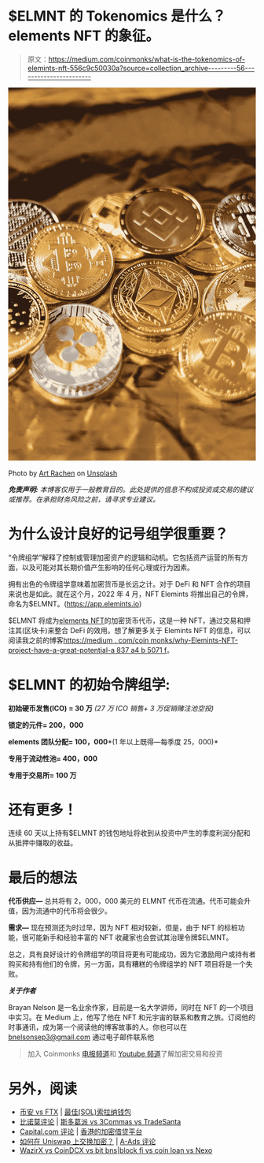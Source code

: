 # $ELMNT 的 Tokenomics 是什么？elements NFT 的象征。

> 原文：<https://medium.com/coinmonks/what-is-the-tokenomics-of-elemints-nft-556c9c50030a?source=collection_archive---------56----------------------->

![](img/9a8489e501a50b5904df3a3bed2b8669.png)

Photo by [Art Rachen](https://unsplash.com/@artrachen?utm_source=medium&utm_medium=referral) on [Unsplash](https://unsplash.com?utm_source=medium&utm_medium=referral)

***免责声明:*** *本博客仅用于一般教育目的。此处提供的信息不构成投资或交易的建议或推荐。在承担财务风险之前，请寻求专业建议。*

# 为什么设计良好的记号组学很重要？

“令牌组学”解释了控制或管理加密资产的逻辑和动机。它包括资产运营的所有方面，以及可能对其长期价值产生影响的任何心理或行为因素。

拥有出色的令牌组学意味着加密货币是长远之计。对于 DeFi 和 NFT 合作的项目来说也是如此。就在这个月，2022 年 4 月，NFT Elemints 将推出自己的令牌，命名为$ELMNT。(https://app.elemints.io)

$ELMNT 将成为[elements NFT](https://app.elemints.io)的加密货币代币，这是一种 NFT，通过交易和押注其(区块卡)来整合 DeFi 的效用。想了解更多关于 Elemints NFT 的信息，可以阅读我之前的博客[https://medium . com/coin monks/why-Elemints-NFT-project-have-a-great-potential-a 837 a4 b 5071 f](/coinmonks/why-elemints-nft-project-have-a-great-potential-a837a4b5071f)。

# $ELMNT 的初始令牌组学:

**初始硬币发售(ICO) = 30 万** *(27 万 ICO 销售+ 3 万促销赌注池空投)*

**锁定的元件= 200，000**

**elements 团队分配= 100，000***(1 年以上既得—每季度 25，000)*

**专用于流动性池= 400，000**

**专用于交易所= 100 万**

# 还有更多！

连续 60 天以上持有$ELMNT 的钱包地址将收到从投资中产生的季度利润分配和从抵押中赚取的收益。

# 最后的想法

**代币供应—** 总共将有 2，000，000 美元的 ELMNT 代币在流通。代币可能会升值，因为流通中的代币将会很少。

**需求—** 现在预测还为时过早，因为 NFT 相对较新，但是，由于 NFT 的标桩功能，很可能新手和经验丰富的 NFT 收藏家也会尝试其治理令牌$ELMNT。

总之，具有良好设计的令牌组学的项目将更有可能成功，因为它激励用户或持有者购买和持有他们的令牌，另一方面，具有糟糕的令牌组学的 NFT 项目将是一个失败。

***关于作者***

Brayan Nelson 是一名业余作家，目前是一名大学讲师，同时在 NFT 的一个项目中实习。在 Medium 上，他写了他在 NFT 和元宇宙的联系和教育之旅。订阅他的时事通讯，成为第一个阅读他的博客故事的人。你也可以在 bnelsonsep3@gmail.com 通过电子邮件联系他

> 加入 Coinmonks [电报频道](https://t.me/coincodecap)和 [Youtube 频道](https://www.youtube.com/c/coinmonks/videos)了解加密交易和投资

# 另外，阅读

*   [币安 vs FTX](https://coincodecap.com/binance-vs-ftx) | [最佳(SOL)索拉纳钱包](https://coincodecap.com/solana-wallets)
*   [比诺莫评论](https://coincodecap.com/binomo-review) | [斯多葛派 vs 3Commas vs TradeSanta](https://coincodecap.com/stoic-vs-3commas-vs-tradesanta)
*   [Capital.com 评论](https://coincodecap.com/capital-com-review) | [香港的加密借贷平台](https://coincodecap.com/crypto-lending-hong-kong)
*   [如何在 Uniswap 上交换加密？](https://coincodecap.com/swap-crypto-on-uniswap) | [A-Ads 评论](https://coincodecap.com/a-ads-review)
*   [WazirX vs CoinDCX vs bit bns](/coinmonks/wazirx-vs-coindcx-vs-bitbns-149f4f19a2f1)|[block fi vs coin loan vs Nexo](/coinmonks/blockfi-vs-coinloan-vs-nexo-cb624635230d)